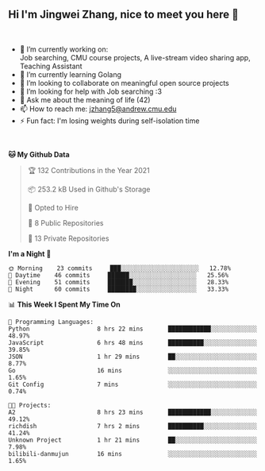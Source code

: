 Hi I'm Jingwei Zhang, nice to meet you here 👋
---
<br>


- 🔭 I’m currently working on: <br>
    Job searching, CMU course projects, A live-stream video sharing app, Teaching Assistant
- 🌱 I’m currently learning Golang
- 👯 I’m looking to collaborate on meaningful open source projects
- 🤔 I’m looking for help with Job searching :3
- 💬 Ask me about the meaning of life (42)
- 📫 How to reach me: jzhang5@andrew.cmu.edu
- ⚡ Fun fact: I'm losing weights during self-isolation time
<br>


<!--START_SECTION:waka-->
**🐱 My Github Data** 

> 🏆 132 Contributions in the Year 2021
 > 
> 📦 253.2 kB Used in Github's Storage 
 > 
> 💼 Opted to Hire
 > 
> 📜 8 Public Repositories 
 > 
> 🔑 13 Private Repositories  
 > 
**I'm a Night 🦉** 

```text
🌞 Morning    23 commits     ███░░░░░░░░░░░░░░░░░░░░░░   12.78% 
🌆 Daytime    46 commits     ██████░░░░░░░░░░░░░░░░░░░   25.56% 
🌃 Evening    51 commits     ███████░░░░░░░░░░░░░░░░░░   28.33% 
🌙 Night      60 commits     ████████░░░░░░░░░░░░░░░░░   33.33%

```


📊 **This Week I Spent My Time On** 

```text
💬 Programming Languages: 
Python                   8 hrs 22 mins       ████████████░░░░░░░░░░░░░   48.97% 
JavaScript               6 hrs 48 mins       ██████████░░░░░░░░░░░░░░░   39.85% 
JSON                     1 hr 29 mins        ██░░░░░░░░░░░░░░░░░░░░░░░   8.77% 
Go                       16 mins             ░░░░░░░░░░░░░░░░░░░░░░░░░   1.65% 
Git Config               7 mins              ░░░░░░░░░░░░░░░░░░░░░░░░░   0.74%

🐱‍💻 Projects: 
A2                       8 hrs 23 mins       ████████████░░░░░░░░░░░░░   49.12% 
richdish                 7 hrs 2 mins        ██████████░░░░░░░░░░░░░░░   41.24% 
Unknown Project          1 hr 21 mins        ██░░░░░░░░░░░░░░░░░░░░░░░   7.98% 
bilibili-danmujun        16 mins             ░░░░░░░░░░░░░░░░░░░░░░░░░   1.65%

```


<!--END_SECTION:waka-->
